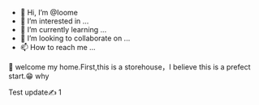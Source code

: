 - 👋 Hi, I’m @Ioome
- 👀 I’m interested in ...
- 🌱 I’m currently learning ...
- 💞️ I’m looking to collaborate on ...
- 📫 How to reach me ...

🦍
welcome my home.First,this is a storehouse，I believe this is a prefect start.😁 why

Test update✍️ 1

